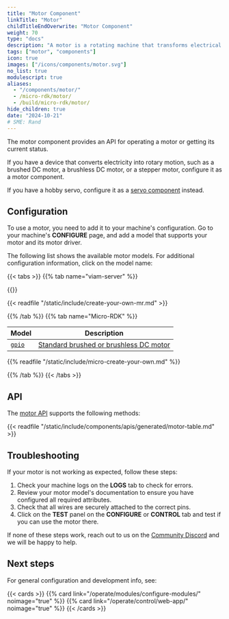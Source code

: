 ```yaml
---
title: "Motor Component"
linkTitle: "Motor"
childTitleEndOverwrite: "Motor Component"
weight: 70
type: "docs"
description: "A motor is a rotating machine that transforms electrical energy into mechanical energy."
tags: ["motor", "components"]
icon: true
images: ["/icons/components/motor.svg"]
no_list: true
modulescript: true
aliases:
  - "/components/motor/"
  - /micro-rdk/motor/
  - /build/micro-rdk/motor/
hide_children: true
date: "2024-10-21"
# SME: Rand
---
```


The motor component provides an API for operating a motor or getting its current status.

If you have a device that converts electricity into rotary motion, such as a brushed DC motor, a brushless DC motor, or a stepper motor, configure it as a motor component.

If you have a hobby servo, configure it as a [servo component](/operate/reference/components/servo/) instead.

## Configuration

To use a motor, you need to add it to your machine's configuration.
Go to your machine's **CONFIGURE** page, and add a model that supports your motor and its motor driver.

The following list shows the available motor models.
For additional configuration information, click on the model name:

{{< tabs >}}
{{% tab name="viam-server" %}}

{{<resources api="rdk:component:motor" type="motor" no-intro="true">}}

{{< readfile "/static/include/create-your-own-mr.md" >}}

{{% /tab %}}
{{% tab name="Micro-RDK" %}}

<!-- prettier-ignore -->
| Model | Description |
| ----- | ----------- |
| [`gpio`](./gpio-micro-rdk/) | [Standard brushed or brushless DC motor](https://en.wikipedia.org/wiki/DC_motor) |

{{% readfile "/static/include/micro-create-your-own.md" %}}

{{% /tab %}}
{{< /tabs >}}

## API

The [motor API](/dev/reference/apis/components/motor/) supports the following methods:

{{< readfile "/static/include/components/apis/generated/motor-table.md" >}}

## Troubleshooting

If your motor is not working as expected, follow these steps:

1. Check your machine logs on the **LOGS** tab to check for errors.
1. Review your motor model's documentation to ensure you have configured all required attributes.
1. Check that all wires are securely attached to the correct pins.
1. Click on the **TEST** panel on the **CONFIGURE** or **CONTROL** tab and test if you can use the motor there.

If none of these steps work, reach out to us on the [Community Discord](https://discord.gg/viam) and we will be happy to help.

## Next steps

For general configuration and development info, see:

{{< cards >}}
{{% card link="/operate/modules/configure-modules/" noimage="true" %}}
{{% card link="/operate/control/web-app/" noimage="true" %}}
{{< /cards >}}
